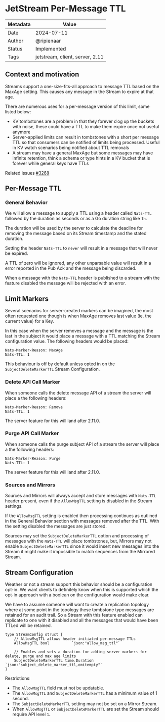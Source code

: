 # JetStream Per-Message TTL

| Metadata | Value                           |
|----------|---------------------------------|
| Date     | 2024-07-11                      |
| Author   | @ripienaar                      |
| Status   | Implemented                     |
| Tags     | jetstream, client, server, 2.11 |

## Context and motivation

Streams support a one-size-fits-all approach to message TTL based on the MaxAge setting. This causes any message in the Stream to expire at that age.

There are numerous uses for a per-message version of this limit, some listed below:

 * KV tombstones are a problem in that they forever clog up the buckets with noise, these could have a TTL to make them expire once not useful anymore
 * Server-applied limits can result in tombstones with a short per message TTL so that consumers can be notified of limits being processed. Useful in KV watch scenarios being notified about TTL removals
 * A stream may have a general MaxAge but some messages may have infinite retention, think a schema or type hints in a KV bucket that is forever while general keys have TTLs

Related issues [#3268](https://github.com/nats-io/nats-server/issues/3268)

## Per-Message TTL

### General Behavior

We will allow a message to supply a TTL using a header called `Nats-TTL` followed by the duration as seconds or as a Go duration string like `1h`.

The duration will be used by the server to calculate the deadline for removing the message based on its Stream timestamp and the stated duration.

Setting the header `Nats-TTL` to `never` will result in a message that will never be expired.

A TTL of zero will be ignored, any other unparsable value will result in a error reported in the Pub Ack and the message
being discarded.

When a message with the `Nats-TTL` header is published to a stream with the feature disabled the message will be rejected with an error.

## Limit Markers

Several scenarios for server-created markers can be imagined, the most often requested one though is when MaxAge removes last value (ie. the current value) for a Key.

In this case when the server removes a message and the message is the last in the subject it would place a message with a TTL matching the Stream configuration value.  The following headers would be placed:

```
Nats-Marker-Reason: MaxAge
Nats-TTL: 1
```

This behaviour is off by default unless opted in on the `SubjectDeleteMarkerTTL` Stream Configuration.

### Delete API Call Marker

When someone calls the delete message API of a stream the server will place a the following headers:

```
Nats-Marker-Reason: Remove
Nats-TTL: 1
```

The server feature for this will land after 2.11.0.

### Purge API Call Marker

When someone calls the purge subject API of a stream the server will place a the following headers:

```
Nats-Marker-Reason: Purge
Nats-TTL: 1
```

The server feature for this will land after 2.11.0.

### Sources and Mirrors

Sources and Mirrors will always accept and store messages with `Nats-TTL` header present, even if the `AllowMsgTTL` setting is disabled in the Stream settings.

If the `AllowMsgTTL` setting is enabled then processing continues as outlined in the General Behavior section with messages removed after the TTL. With the setting disabled the messages are just stored.

Sources may set the `SubjectDeleteMarkerTTL` option and processing of messages with the `Nats-TTL` will place tombstones, but, Mirrors may not enable `SubjectDeleteMarkerTTL` since it would insert new messages into the Stream it might make it impossible to match sequences from the Mirrored Stream.

## Stream Configuration

Weather or not a stream support this behavior should be a configuration opt-in. We want clients to definitely know when this is supported which the opt-in approach with a boolean on the configuration would make clear.

We have to assume someone will want to create a replication topology where at some point in the topology these tombstone type messages are retained for an audit trail. So a Stream with this feature enabled can replicate to one with it disabled and all the messages that would have been TTLed will be retained.

```golang
type StreamConfig struct {
	// AllowMsgTTL allows header initiated per-message TTLs
	AllowMsgTTL bool          `json:"allow_msg_ttl"`

	// Enables and sets a duration for adding server markers for delete, purge and max age limits
	SubjectDeleteMarkerTTL time.Duration `json:"subject_delete_marker_ttl,omitempty"`
}
```

Restrictions:

 * The `AllowMsgTTL` field must not be updatable.
 * The `AllowMsgTTL` and `SubjectDeleteMarkerTTL` has a minimum value of 1 second.
 * The `SubjectDeleteMarkerTTL` setting may not be set on a Mirror Stream.
 * When  `AllowMsgTTL` or `SubjectDeleteMarkerTTL` are set the Stream should require API level `1`.

